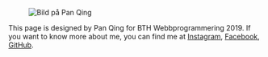 

<div class="byline">
    <figure>
            <img src="img/me.png" class="me" alt="Bild på Pan Qing">
        </figure>
        <p>This page is designed by Pan Qing for BTH Webbprogrammering 2019.
            If you want to know more about me, you can find me at <a href="https://www.instagram.com/ejessyp/?hl=en">Instagram</a>, <a href="https://www.facebook.com/jessy.pan.942">Facebook</a>, <a href="https://github.com/ejessyp">GitHub</a>.</p>
            <Br><Br>
</div>
